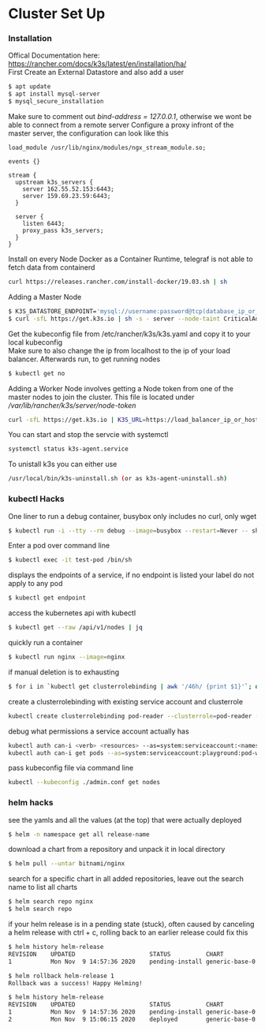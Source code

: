 # Cluster Set Up
### Installation
Offical Documentation here: https://rancher.com/docs/k3s/latest/en/installation/ha/  
First Create an External Datastore and also add a user
```bash
$ apt update
$ apt install mysql-server
$ mysql_secure_installation
```
Make sure to comment out *bind-address = 127.0.0.1*, otherwise we wont be able to connect from a remote server
Configure a proxy infront of the master server, the configuration can look like this
```nginx
load_module /usr/lib/nginx/modules/ngx_stream_module.so;

events {}

stream {
  upstream k3s_servers {
    server 162.55.52.153:6443;
    server 159.69.23.59:6443;
  }

  server {
    listen 6443;
    proxy_pass k3s_servers;
  }
}
```
Install on every Node Docker as a Container Runtime, telegraf is not able to fetch data from containerd
```bash
curl https://releases.rancher.com/install-docker/19.03.sh | sh
```
Adding a Master Node
```bash
$ K3S_DATASTORE_ENDPOINT='mysql://username:password@tcp(database_ip_or_hostname:port)/database'
$ curl -sfL https://get.k3s.io | sh -s - server --node-taint CriticalAddonsOnly=true:NoExecute --tls-san load_balancer_ip_or_hostname --docker
```
Get the kubeconfig file from /etc/rancher/k3s/k3s.yaml and copy it to your local kubeconfig    
Make sure to also change the ip from localhost to the ip of your load balancer. Afterwards run, to get running nodes
```bash
$ kubectl get no
```
Adding a Worker Node involves getting a Node token from one of the master nodes to join the cluster. This file is located under */var/lib/rancher/k3s/server/node-token*
```bash
curl -sfL https://get.k3s.io | K3S_URL=https://load_balancer_ip_or_hostname:6443 K3S_TOKEN=mynodetoken sh -s - --docker
```
You can start and stop the servcie with systemctl
```bash
systemctl status k3s-agent.service
```
To unistall k3s you can either use 
```bash
/usr/local/bin/k3s-uninstall.sh (or as k3s-agent-uninstall.sh)
```
### kubectl Hacks
One liner to run a debug container, busybox only includes no curl, only wget
```bash
$ kubectl run -i --tty --rm debug --image=busybox --restart=Never -- sh  
```
Enter a pod over command line
```bash
$ kubectl exec -it test-pod /bin/sh
```
displays the endpoints of a service, if no endpoint is listed your label do not apply to any pod
```bash
$ kubectl get endpoint
```
access the kubernetes api with kubectl
```bash
$ kubectl get --raw /api/v1/nodes | jq
```
quickly run a container
```bash
$ kubectl run nginx --image=nginx
```
if manual deletion is to exhausting
```bash
$ for i in `kubectl get clusterrolebinding | awk '/46h/ {print $1}'`; do echo k delete clusterrolebindings $i; done
```
create a clusterrolebinding with existing service account and clusterrole
```bash
kubectl create clusterrolebinding pod-reader --clusterrole=pod-reader --serviceaccount=namespace:sa-name
```
debug what permissions a service account actually has
```bash
kubectl auth can-i <verb> <resources> --as=system:serviceaccount:<namespace>:<service account name>
kubectl auth can-i get pods --as=system:serviceaccount:playground:pod-watcher-release-chart-pod-watcher
```
pass kubeconfig file via command line
```bash
kubectl --kubeconfig ./admin.conf get nodes
```
### helm hacks
see the yamls and all the values (at the top) that were actually deployed
```bash
$ helm -n namespace get all release-name  
```
download a chart from a repository and unpack it in local directory
```bash
$ helm pull --untar bitnami/nginx 
```
search for a specific chart in all added repositories, leave out the search name to list all charts
```bash
$ helm search repo nginx
$ helm search repo
```
if your helm release is in a pending state (stuck), often caused by canceling a helm release with ctrl + c, rolling back to an earlier release could fix this
```bash
$ helm history helm-release
REVISION	UPDATED                 	STATUS         	CHART             	APP VERSION	DESCRIPTION             
1       	Mon Nov  9 14:57:36 2020	pending-install	generic-base-0.2.1	0.1.0      	Initial install underway

$ helm rollback helm-release 1
Rollback was a success! Happy Helming!

$ helm history helm-release
REVISION	UPDATED                 	STATUS         	CHART             	APP VERSION	DESCRIPTION             
1       	Mon Nov  9 14:57:36 2020	pending-install	generic-base-0.2.1	0.1.0      	Initial install underway
2       	Mon Nov  9 15:06:15 2020	deployed       	generic-base-0.2.1	0.1.0      	Rollback to 1  
```
